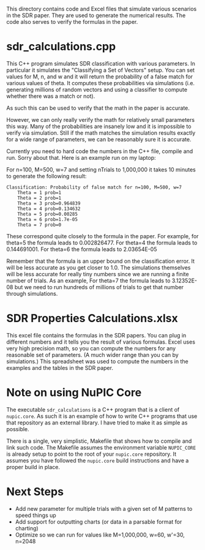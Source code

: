 
This directory contains code and Excel files that simulate various scenarios in 
the SDR paper. They are used to generate the numerical results. The code also
serves to verify the formulas in the paper.

sdr_calculations.cpp
====================

This C++ program simulates SDR classification with various parameters.  In 
particular it simulates the "Classifying a Set of Vectors" setup. You can set
values for M, n, and w and it will return the probability of a false match 
for various values of theta. It computes these probabilities via simulations 
(i.e. generating millions of random vectors and using a classifier to compute
whether there was a match or not). 

As such this can be used to verify that the math in the paper is accurate. 

However, we can only really verify the math for relatively small parameters 
this way. Many of the probabilities are insanely low and it is impossible to 
verify via simulation.  Still if the math matches the simulation results 
exactly for a wide range of parameters, we can be reasonably sure it is 
accurate.

Currently you need to hard code the numbers in the C++ file,  compile and run.
Sorry about that. Here is an example run on my laptop:

For n=100, M=500, w=7 and setting nTrials to 1,000,000 it takes 10 minutes to
generate the following result:
```
Classification: Probability of false match for n=100, M=500, w=7
    Theta = 1 prob=1
    Theta = 2 prob=1
    Theta = 3 prob=0.964839
    Theta = 4 prob=0.134632
    Theta = 5 prob=0.00285
    Theta = 6 prob=1.7e-05
    Theta = 7 prob=0
```

These correspond quite closely to the formula in the paper. For example, for
theta=5 the formula leads to 0.002826477. For theta=4 the formula leads to
0.144691001.  For theta=6 the formula leads to 2.03654E-05  

Remember  that  the formula is an upper bound on the classification error. It 
will be less accurate as you get closer to 1.0. The simulations themselves will
be less accurate for really tiny numbers since we are running a finite number of
trials.  As an example, For theta=7 the  formula leads to 3.12352E-08 but we
need to run hundreds of millions of  trials to get that number through
simulations.

SDR Properties Calculations.xlsx
================================

This excel file contains the formulas in the SDR papers. You can plug in 
different numbers and it tells you the result of various formulas.  Excel  uses
very high precision math, so you can compute the numbers for any  reasonable set
of parameters. (A much wider range than you can by simulations.) This
spreadsheet was used to compute the numbers in the examples and the tables in
the SDR paper. 


Note on using NuPIC Core
========================

The executable `sdr_calculations` is a C++ program that is a client of 
`nupic.core`. As such it is an example of how to write C++ programs that use
that repository as an external library. I have tried to make it as simple as
possible. 

There is a single, very simplistic, Makefile that shows how to compile and link
such code.  The Makefile assumes the environment variable `NUPIC_CORE` is
already setup to point to the root of your `nupic.core` repository.  It 
assumes you have followed the `nupic.core` build instructions and have a 
proper build in place. 

Next Steps
==========

- Add new parameter for multiple trials with a given set of M patterns to speed things up
- Add support for outputting charts (or data in a parsable format for charting)
- Optimize so we can run for values like M=1,000,000, w=60, w'=30, n=2048
